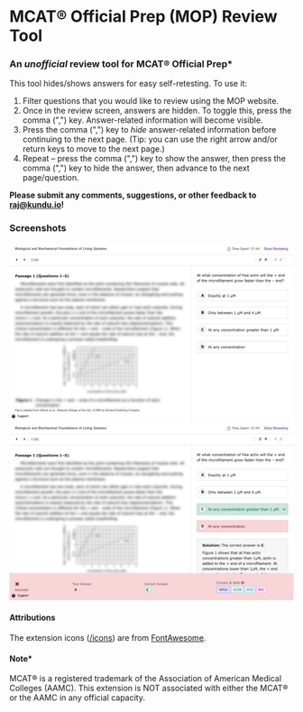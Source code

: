# MCAT® Official Prep (MOP) Review Tool
### An *unofficial* review tool for MCAT® Official Prep*

This tool hides/shows answers for easy self-retesting. To use it:
1) Filter questions that you would like to review using the MOP website.
2) Once in the review screen, answers are hidden. To toggle this, press the comma (",") key. Answer-related information will become visible.
3) Press the comma (",") key to *hide* answer-related information before continuing to the next page. (Tip: you can use the right arrow and/or return keys to move to the next page.)
4) Repeat – press the comma (",") key to show the answer, then press the comma (",") key to hide the answer, then advance to the next page/question.

**Please submit any comments, suggestions, or other feedback to [raj@kundu.io](mailto:raj@kundu.io?subject=MOP%20Review%20Tool)!**

### Screenshots

![Question with answer hidden](./screenshots/answerhidden.png)
![Question with answer shown](./screenshots/answershown.png)

#### Attributions
The extension icons ([/icons](/icons)) are from [FontAwesome](https://fontawesome.com).

#### Note*
MCAT® is a registered trademark of the Association of American Medical Colleges (AAMC). This extension is NOT associated with either the MCAT® or the AAMC in any official capacity.
